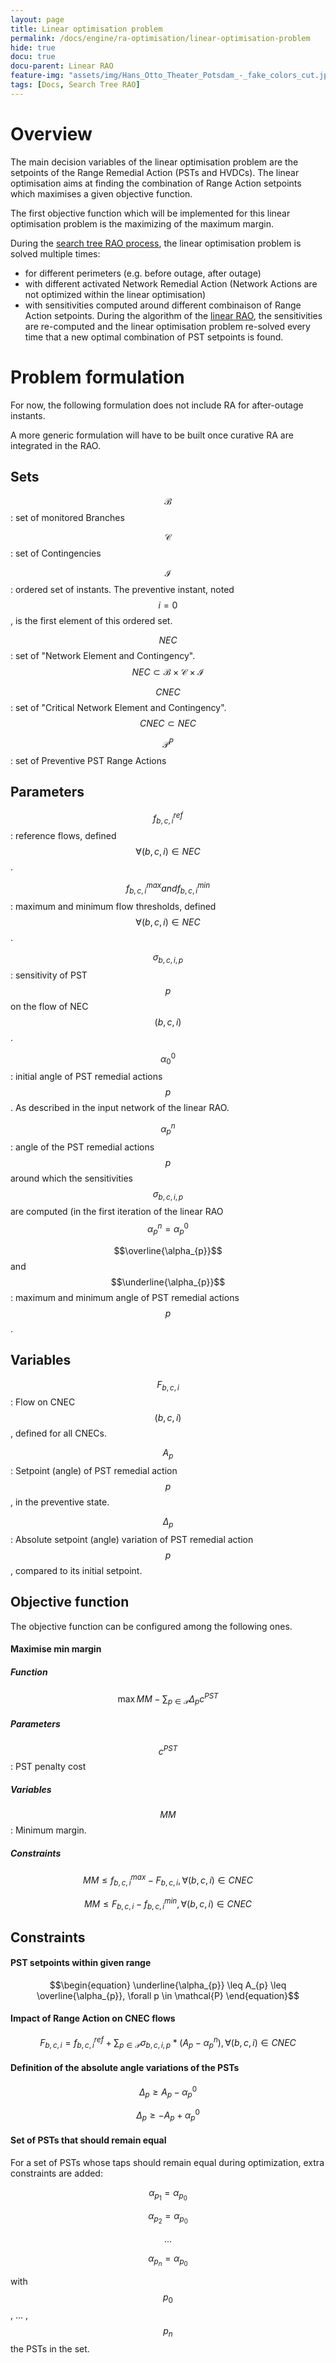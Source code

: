 ```yaml
---
layout: page
title: Linear optimisation problem
permalink: /docs/engine/ra-optimisation/linear-optimisation-problem
hide: true
docu: true
docu-parent: Linear RAO
feature-img: "assets/img/Hans_Otto_Theater_Potsdam_-_fake_colors_cut.jpg"
tags: [Docs, Search Tree RAO]
---
```


# Overview

The main decision variables of the linear optimisation problem are the setpoints of the Range Remedial Action 
(PSTs and HVDCs). The linear optimisation aims at finding the combination of Range Action setpoints which maximises 
a given objective function.

The first objective function which will be implemented for this linear optimisation problem is the maximizing of the
maximum margin.

During the [search tree RAO process](/docs/engine/ra-optimisation/search-tree-rao), the linear optimisation problem is solved multiple times:
- for different perimeters (e.g. before outage, after outage)
- with different activated Network Remedial Action (Network Actions are not optimized within the linear optimisation)
- with sensitivities computed around different combinaison of Range Action setpoints. During the algorithm of 
the [linear RAO](/docs/engine/ra-optimisation/linear-rao), the sensitivities are re-computed and the 
linear optimisation problem re-solved every time that a new optimal combination of PST setpoints is found.

# Problem formulation

For now, the following formulation does not include RA for after-outage instants.

A more generic formulation will have to be built once curative RA are integrated in the RAO.

## Sets

$$\mathcal{B}$$ : set of monitored Branches


$$\mathcal{C}$$ : set of Contingencies


$$\mathcal{I}$$ : ordered set of instants. The preventive instant, noted $$i=0$$, is the first element of this ordered set.


$$NEC$$ : set of "Network Element and Contingency". $$NEC \subset \mathcal{B} \times \mathcal{C} \times \mathcal{I} $$


$$CNEC$$ : set of "Critical Network Element and Contingency". $$CNEC \subset NEC$$


$$\mathcal{P}^{P}$$ : set of Preventive PST Range Actions

## Parameters


$$f^{ref}_{b,c,i}$$ : reference flows, defined $$\forall (b,c,i) \in NEC$$.


$$f^{max}_{b,c,i} and f^{min}_{b,c,i}$$ : maximum and minimum flow thresholds, defined $$\forall (b,c,i) \in NEC$$.


$$\sigma_{b,c,i,p}$$ : sensitivity of PST $$p$$ on the flow of NEC $$(b,c,i)$$.


$$\alpha^{0}_{0}$$ : initial angle of PST remedial actions $$p$$. As described in the input network of the linear RAO.


$$\alpha^{n}_{p}$$ : angle of the PST remedial actions $$p$$ around which the sensitivities $$\sigma_{b,c,i,p}$$ are computed (in the first iteration of the linear RAO $$\alpha^{n}_{p} = \alpha^{0}_{p}$$


$$\overline{\alpha_{p}}$$ and $$\underline{\alpha_{p}}$$ : maximum and minimum angle of PST remedial actions $$p$$.


## Variables

$$F_{b,c,i}$$ : Flow on CNEC $$(b,c,i)$$, defined for all CNECs.


$$A_{p}$$ : Setpoint (angle) of PST remedial action $$p$$, in the preventive state.


$$\Delta_{p}$$ : Absolute setpoint (angle) variation of PST remedial action $$p$$, compared to its initial setpoint.

	
## Objective function

The objective function can be configured among the following ones.

#### Maximise min margin

##### Function

$$\begin{equation}
\max MM - \sum_{p \in \mathcal{P}} \Delta_{p} c^{PST}
\end{equation}$$


##### Parameters

$$c^{PST}$$ : PST penalty cost 


##### Variables

$$MM$$ : Minimum margin.


##### Constraints

$$\begin{equation}
MM \leq  f^{max}_{b,c,i} - F_{b,c,i} , \forall (b,c,i) \in CNEC
\end{equation}$$


$$\begin{equation}
MM \leq F_{b,c,i} - f^{min}_{b,c,i} , \forall (b,c,i) \in CNEC
\end{equation}$$




## Constraints

#### PST setpoints within given range

$$\begin{equation}
\underline{\alpha_{p}} \leq A_{p} \leq \overline{\alpha_{p}}, \forall p \in \mathcal{P}
\end{equation}$$


#### Impact of Range Action on CNEC flows

$$\begin{equation}
F_{b,c,i} = f^{ref}_{b,c,i} + \sum_{p \in \mathcal{P}} \sigma_{b,c,i,p} * (A_{p} - \alpha^{n}_{p}), \forall (b,c,i) \in CNEC
\end{equation}$$


#### Definition of the absolute angle variations of the PSTs

$$\begin{equation}
\Delta_{p} \geq A_{p} - \alpha^{0}_{p}
\end{equation}$$

$$\begin{equation}
\Delta_{p} \geq - A_{p} + \alpha^{0}_{p}
\end{equation}$$

#### Set of PSTs that should remain equal

For a set of PSTs whose taps should remain equal during optimization, extra constraints are added:

$$\begin{equation}
\alpha_{p_1} = \alpha_{p_0}
\end{equation}$$

$$\begin{equation}
\alpha_{p_2} = \alpha_{p_0}
\end{equation}$$

$$\begin{equation}
...
\end{equation}$$

$$\begin{equation}
\alpha_{p_n} = \alpha_{p_0}
\end{equation}$$

with $$p_0$$, ... , $$p_n$$ the PSTs in the set.
